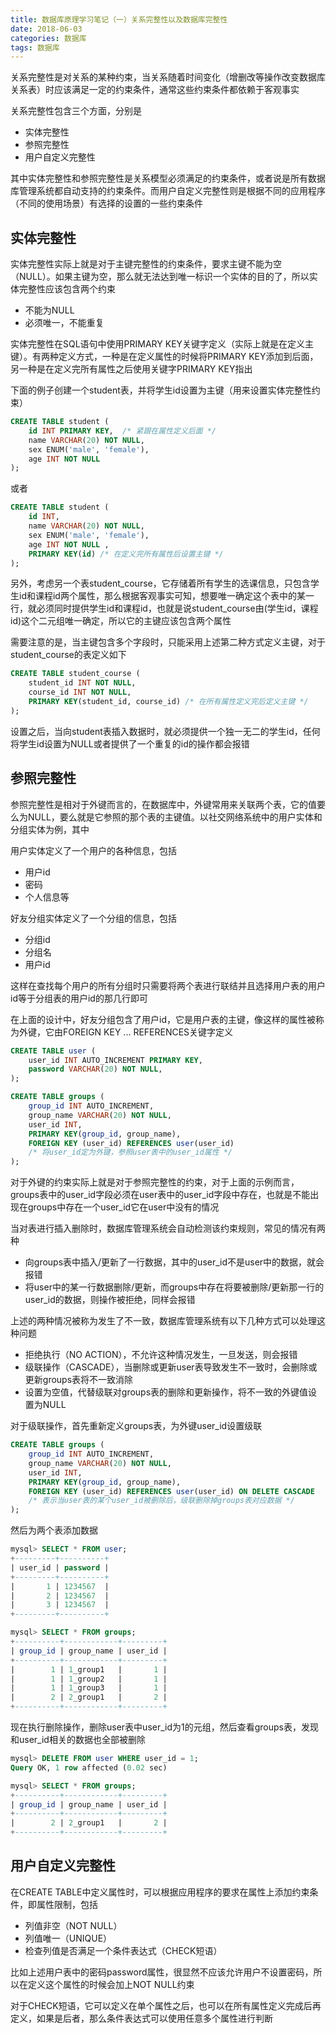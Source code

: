 ```yaml
---
title: 数据库原理学习笔记（一）关系完整性以及数据库完整性
date: 2018-06-03
categories: 数据库
tags: 数据库
---
```




关系完整性是对关系的某种约束，当关系随着时间变化（增删改等操作改变数据库关系表）时应该满足一定的约束条件，通常这些约束条件都依赖于客观事实

关系完整性包含三个方面，分别是

* 实体完整性
* 参照完整性
* 用户自定义完整性

其中实体完整性和参照完整性是关系模型必须满足的约束条件，或者说是所有数据库管理系统都自动支持的约束条件。而用户自定义完整性则是根据不同的应用程序（不同的使用场景）有选择的设置的一些约束条件

<!--more-->



## 实体完整性

实体完整性实际上就是对于主键完整性的约束条件，要求主键不能为空（NULL）。如果主键为空，那么就无法达到唯一标识一个实体的目的了，所以实体完整性应该包含两个约束

* 不能为NULL
* 必须唯一，不能重复



实体完整性在SQL语句中使用PRIMARY KEY关键字定义（实际上就是在定义主键）。有两种定义方式，一种是在定义属性的时候将PRIMARY KEY添加到后面，另一种是在定义完所有属性之后使用关键字PRIMARY KEY指出

下面的例子创建一个student表，并将学生id设置为主键（用来设置实体完整性约束）
```sql
CREATE TABLE student ( 
	id INT PRIMARY KEY,  /* 紧跟在属性定义后面 */
	name VARCHAR(20) NOT NULL, 
	sex ENUM('male', 'female'), 
	age INT NOT NULL 
);
```
或者
```sql
CREATE TABLE student ( 
	id INT,  
	name VARCHAR(20) NOT NULL, 
	sex ENUM('male', 'female'), 
	age INT NOT NULL ,
	PRIMARY KEY(id)	/* 在定义完所有属性后设置主键 */
);
```
另外，考虑另一个表student_course，它存储着所有学生的选课信息，只包含学生id和课程id两个属性，那么根据客观事实可知，想要唯一确定这个表中的某一行，就必须同时提供学生id和课程id，也就是说student_course由(学生id，课程id)这个二元组唯一确定，所以它的主键应该包含两个属性

需要注意的是，当主键包含多个字段时，只能采用上述第二种方式定义主键，对于student_course的表定义如下

```sql
CREATE TABLE student_course ( 
	student_id INT NOT NULL, 
	course_id INT NOT NULL, 
	PRIMARY KEY(student_id, course_id) /* 在所有属性定义完后定义主键 */
);
```



设置之后，当向student表插入数据时，就必须提供一个独一无二的学生id，任何将学生id设置为NULL或者提供了一个重复的id的操作都会报错



## 参照完整性

参照完整性是相对于外键而言的，在数据库中，外键常用来关联两个表，它的值要么为NULL，要么就是它参照的那个表的主键值。以社交网络系统中的用户实体和分组实体为例，其中

用户实体定义了一个用户的各种信息，包括

* 用户id
* 密码
* 个人信息等

好友分组实体定义了一个分组的信息，包括

* 分组id
* 分组名
* 用户id

这样在查找每个用户的所有分组时只需要将两个表进行联结并且选择用户表的用户id等于分组表的用户id的那几行即可

在上面的设计中，好友分组包含了用户id，它是用户表的主键，像这样的属性被称为外键，它由FOREIGN KEY ... REFERENCES关键字定义

```sql
CREATE TABLE user (
	user_id INT AUTO_INCREMENT PRIMARY KEY,
	password VARCHAR(20) NOT NULL,
);

CREATE TABLE groups ( 
	group_id INT AUTO_INCREMENT, 
	group_name VARCHAR(20) NOT NULL, 
	user_id INT, 
	PRIMARY KEY(group_id, group_name),
	FOREIGN KEY (user_id) REFERENCES user(user_id) 
    /* 将user_id定为外键，参照user表中的user_id属性 */
);
```



对于外键的约束实际上就是对于参照完整性的约束，对于上面的示例而言，groups表中的user_id字段必须在user表中的user_id字段中存在，也就是不能出现在groups中存在一个user_id它在user中没有的情况

当对表进行插入删除时，数据库管理系统会自动检测该约束规则，常见的情况有两种

* 向groups表中插入/更新了一行数据，其中的user_id不是user中的数据，就会报错
* 将user中的某一行数据删除/更新，而groups中存在将要被删除/更新那一行的user_id的数据，则操作被拒绝，同样会报错

上述的两种情况被称为发生了不一致，数据库管理系统有以下几种方式可以处理这种问题

* 拒绝执行（NO ACTION），不允许这种情况发生，一旦发送，则会报错
* 级联操作（CASCADE），当删除或更新user表导致发生不一致时，会删除或更新groups表将不一致消除
* 设置为空值，代替级联对groups表的删除和更新操作，将不一致的外键值设置为NULL

对于级联操作，首先重新定义groups表，为外键user_id设置级联

```sql
CREATE TABLE groups ( 
	group_id INT AUTO_INCREMENT, 
	group_name VARCHAR(20) NOT NULL,
	user_id INT, 
	PRIMARY KEY(group_id, group_name), 
	FOREIGN KEY (user_id) REFERENCES user(user_id) ON DELETE CASCADE 
	/* 表示当user表的某个user_id被删除后，级联删除掉groups表对应数据 */
);
```

然后为两个表添加数据

```sql
mysql> SELECT * FROM user;
+---------+----------+
| user_id | password |
+---------+----------+
|       1 | 1234567  |
|       2 | 1234567  |
|       3 | 1234567  |
+---------+----------+

mysql> SELECT * FROM groups;
+----------+------------+---------+
| group_id | group_name | user_id |
+----------+------------+---------+
|        1 | 1_group1   |       1 |
|        1 | 1_group2   |       1 |
|        1 | 1_group3   |       1 |
|        2 | 2_group1   |       2 |
+----------+------------+---------+
```

现在执行删除操作，删除user表中user_id为1的元组，然后查看groups表，发现和user_id相关的数据也全部被删除

```sql
mysql> DELETE FROM user WHERE user_id = 1;
Query OK, 1 row affected (0.02 sec)

mysql> SELECT * FROM groups;
+----------+------------+---------+
| group_id | group_name | user_id |
+----------+------------+---------+
|        2 | 2_group1   |       2 |
+----------+------------+---------+
```



## 用户自定义完整性

在CREATE TABLE中定义属性时，可以根据应用程序的要求在属性上添加约束条件，即属性限制，包括

* 列值非空（NOT NULL）
* 列值唯一（UNIQUE）
* 检查列值是否满足一个条件表达式（CHECK短语）

比如上述用户表中的密码password属性，很显然不应该允许用户不设置密码，所以在定义这个属性的时候会加上NOT NULL约束

对于CHECK短语，它可以定义在单个属性之后，也可以在所有属性定义完成后再定义，如果是后者，那么条件表达式可以使用任意多个属性进行判断